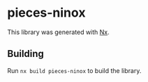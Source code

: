 # pieces-ninox

This library was generated with [Nx](https://nx.dev).

## Building

Run `nx build pieces-ninox` to build the library.
